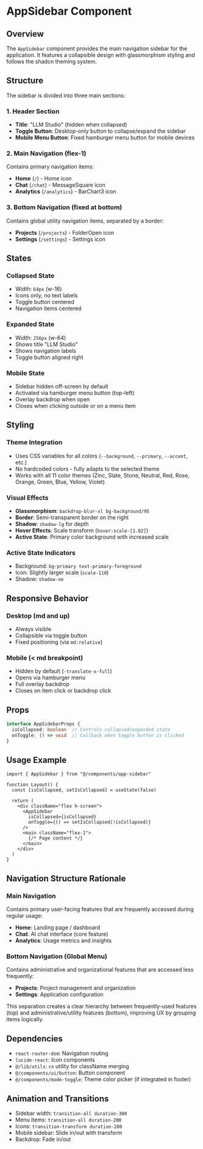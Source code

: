 # AppSidebar Component

## Overview

The `AppSidebar` component provides the main navigation sidebar for the application. It features a collapsible design with glassmorphism styling and follows the shadcn theming system.

## Structure

The sidebar is divided into three main sections:

### 1. Header Section
- **Title**: "LLM Studio" (hidden when collapsed)
- **Toggle Button**: Desktop-only button to collapse/expand the sidebar
- **Mobile Menu Button**: Fixed hamburger menu button for mobile devices

### 2. Main Navigation (flex-1)
Contains primary navigation items:
- **Home** (`/`) - Home icon
- **Chat** (`/chat`) - MessageSquare icon
- **Analytics** (`/analytics`) - BarChart3 icon

### 3. Bottom Navigation (fixed at bottom)
Contains global utility navigation items, separated by a border:
- **Projects** (`/projects`) - FolderOpen icon
- **Settings** (`/settings`) - Settings icon

## States

### Collapsed State
- Width: `64px` (w-16)
- Icons only, no text labels
- Toggle button centered
- Navigation items centered

### Expanded State
- Width: `256px` (w-64)
- Shows title "LLM Studio"
- Shows navigation labels
- Toggle button aligned right

### Mobile State
- Sidebar hidden off-screen by default
- Activated via hamburger menu button (top-left)
- Overlay backdrop when open
- Closes when clicking outside or on a menu item

## Styling

### Theme Integration
- Uses CSS variables for all colors (`--background`, `--primary`, `--accent`, etc.)
- No hardcoded colors - fully adapts to the selected theme
- Works with all 11 color themes (Zinc, Slate, Stone, Neutral, Red, Rose, Orange, Green, Blue, Yellow, Violet)

### Visual Effects
- **Glassmorphism**: `backdrop-blur-xl bg-background/95`
- **Border**: Semi-transparent border on the right
- **Shadow**: `shadow-lg` for depth
- **Hover Effects**: Scale transform (`hover:scale-[1.02]`)
- **Active State**: Primary color background with increased scale

### Active State Indicators
- Background: `bg-primary text-primary-foreground`
- Icon: Slightly larger scale (`scale-110`)
- Shadow: `shadow-sm`

## Responsive Behavior

### Desktop (md and up)
- Always visible
- Collapsible via toggle button
- Fixed positioning (via `md:relative`)

### Mobile (< md breakpoint)
- Hidden by default (`-translate-x-full`)
- Opens via hamburger menu
- Full overlay backdrop
- Closes on item click or backdrop click

## Props

```typescript
interface AppSidebarProps {
  isCollapsed: boolean  // Controls collapsed/expanded state
  onToggle: () => void  // Callback when toggle button is clicked
}
```

## Usage Example

```tsx
import { AppSidebar } from "@/components/app-sidebar"

function Layout() {
  const [isCollapsed, setIsCollapsed] = useState(false)

  return (
    <div className="flex h-screen">
      <AppSidebar
        isCollapsed={isCollapsed}
        onToggle={() => setIsCollapsed(!isCollapsed)}
      />
      <main className="flex-1">
        {/* Page content */}
      </main>
    </div>
  )
}
```

## Navigation Structure Rationale

### Main Navigation
Contains primary user-facing features that are frequently accessed during regular usage:
- **Home**: Landing page / dashboard
- **Chat**: AI chat interface (core feature)
- **Analytics**: Usage metrics and insights

### Bottom Navigation (Global Menu)
Contains administrative and organizational features that are accessed less frequently:
- **Projects**: Project management and organization
- **Settings**: Application configuration

This separation creates a clear hierarchy between frequently-used features (top) and administrative/utility features (bottom), improving UX by grouping items logically.

## Dependencies

- `react-router-dom`: Navigation routing
- `lucide-react`: Icon components
- `@/lib/utils`: `cn` utility for className merging
- `@/components/ui/button`: Button component
- `@/components/mode-toggle`: Theme color picker (if integrated in footer)

## Animation and Transitions

- Sidebar width: `transition-all duration-300`
- Menu items: `transition-all duration-200`
- Icons: `transition-transform duration-200`
- Mobile sidebar: Slide in/out with transform
- Backdrop: Fade in/out